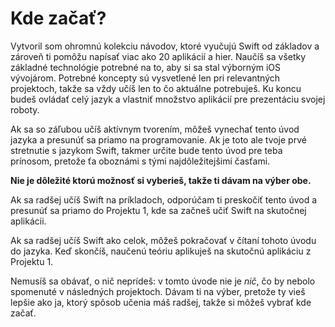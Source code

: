 # Kde začať?

Vytvoril som ohromnú kolekciu návodov, ktoré vyučujú Swift od základov a zároveň ti pomôžu napísať viac ako 20 aplikácií a hier. Naučíš sa všetky základné technológie potrebné na to, aby si sa stal výborným iOS vývojárom. Potrebné koncepty sú vysvetlené len pri relevantných projektoch, takže sa vždy učíš len to čo aktuálne potrebuješ. Ku koncu budeš ovládať celý jazyk a vlastniť množstvo aplikácií pre prezentáciu svojej roboty.

Ak sa so záľubou učíš aktívnym tvorením, môžeš vynechať tento úvod jazyka a presunúť sa priamo na programovanie. Ak je toto ale tvoje prvé stretnutie s jazykom Swift, takmer určite bude tento úvod pre teba prínosom, pretože ťa oboznámi s tými najdôležitejšimi časťami.

**Nie je dôležité ktorú možnosť si vyberieš, takže ti dávam na výber obe.**

Ak sa radšej učíš Swift na príkladoch, odporúčam ti preskočiť tento úvod a presunúť sa priamo do Projektu 1, kde sa začneš učiť Swift na skutočnej aplikácii.

Ak sa radšej učíš Swift ako celok, môžeš pokračovať v čítaní tohoto úvodu do jazyka. Keď skončíš, naučenú teóriu aplikuješ na skutočnú aplikáciu z Projektu 1.

Nemusíš sa obávať, o nič neprídeš: v tomto úvode nie je *nič*, čo by nebolo spomenuté v následných projektoch. Dávam ti na výber, pretože ty vieš lepšie ako ja, ktorý spôsob učenia máš radšej, takže si môžeš vybrať kde začať.
